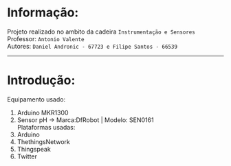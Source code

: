 # Informação:
Projeto realizado no ambito da cadeira `Instrumentação e Sensores`  
Professor: `Antonio Valente`  
Autores: `Daniel Andronic - 67723 e Filipe Santos - 66539`  
_____________________________________________________________

# Introdução:
Equipamento usado: 
  1. Arduino MKR1300 
  2. Sensor pH -> Marca:DfRobot | Modelo: SEN0161  
Plataformas usadas:
  1. Arduino
  2. ThethingsNetwork
  3. Thingspeak
  4. Twitter

